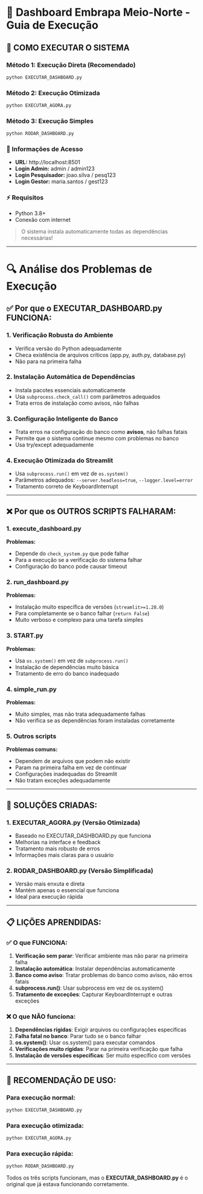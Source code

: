 # 🌱 Dashboard Embrapa Meio-Norte - Guia de Execução

## 🚀 COMO EXECUTAR O SISTEMA

### Método 1: Execução Direta (Recomendado)
```bash
python EXECUTAR_DASHBOARD.py
```

### Método 2: Execução Otimizada
```bash
python EXECUTAR_AGORA.py
```

### Método 3: Execução Simples
```bash
python RODAR_DASHBOARD.py
```

### 📱 Informações de Acesso
- **URL:** http://localhost:8501
- **Login Admin:** admin / admin123
- **Login Pesquisador:** joao.silva / pesq123
- **Login Gestor:** maria.santos / gest123

### ⚡ Requisitos
- Python 3.8+
- Conexão com internet

> O sistema instala automaticamente todas as dependências necessárias!

---

# 🔍 Análise dos Problemas de Execução

## ✅ Por que o EXECUTAR_DASHBOARD.py FUNCIONA:

### 1. **Verificação Robusta do Ambiente**
- Verifica versão do Python adequadamente
- Checa existência de arquivos críticos (app.py, auth.py, database.py)
- Não para na primeira falha

### 2. **Instalação Automática de Dependências**
- Instala pacotes essenciais automaticamente
- Usa `subprocess.check_call()` com parâmetros adequados
- Trata erros de instalação como avisos, não falhas

### 3. **Configuração Inteligente do Banco**
- Trata erros na configuração do banco como **avisos**, não falhas fatais
- Permite que o sistema continue mesmo com problemas no banco
- Usa try/except adequadamente

### 4. **Execução Otimizada do Streamlit**
- Usa `subprocess.run()` em vez de `os.system()`
- Parâmetros adequados: `--server.headless=true`, `--logger.level=error`
- Tratamento correto de KeyboardInterrupt

---

## ❌ Por que os OUTROS SCRIPTS FALHARAM:

### 1. **execute_dashboard.py**
**Problemas:**
- Depende do `check_system.py` que pode falhar
- Para a execução se a verificação do sistema falhar
- Configuração do banco pode causar timeout

### 2. **run_dashboard.py**
**Problemas:**
- Instalação muito específica de versões (`streamlit>=1.28.0`)
- Para completamente se o banco falhar (`return False`)
- Muito verboso e complexo para uma tarefa simples

### 3. **START.py**
**Problemas:**
- Usa `os.system()` em vez de `subprocess.run()`
- Instalação de dependências muito básica
- Tratamento de erro do banco inadequado

### 4. **simple_run.py**
**Problemas:**
- Muito simples, mas não trata adequadamente falhas
- Não verifica se as dependências foram instaladas corretamente

### 5. **Outros scripts**
**Problemas comuns:**
- Dependem de arquivos que podem não existir
- Param na primeira falha em vez de continuar
- Configurações inadequadas do Streamlit
- Não tratam exceções adequadamente

---

## 🎯 SOLUÇÕES CRIADAS:

### 1. **EXECUTAR_AGORA.py** (Versão Otimizada)
- Baseado no EXECUTAR_DASHBOARD.py que funciona
- Melhorias na interface e feedback
- Tratamento mais robusto de erros
- Informações mais claras para o usuário

### 2. **RODAR_DASHBOARD.py** (Versão Simplificada)
- Versão mais enxuta e direta
- Mantém apenas o essencial que funciona
- Ideal para execução rápida

---

## 📋 LIÇÕES APRENDIDAS:

### ✅ **O que FUNCIONA:**
1. **Verificação sem parar**: Verificar ambiente mas não parar na primeira falha
2. **Instalação automática**: Instalar dependências automaticamente
3. **Banco como aviso**: Tratar problemas do banco como avisos, não erros fatais
4. **subprocess.run()**: Usar subprocess em vez de os.system()
5. **Tratamento de exceções**: Capturar KeyboardInterrupt e outras exceções

### ❌ **O que NÃO funciona:**
1. **Dependências rígidas**: Exigir arquivos ou configurações específicas
2. **Falha fatal no banco**: Parar tudo se o banco falhar
3. **os.system()**: Usar os.system() para executar comandos
4. **Verificações muito rígidas**: Parar na primeira verificação que falha
5. **Instalação de versões específicas**: Ser muito específico com versões

---

## 🚀 RECOMENDAÇÃO DE USO:

### Para execução normal:
```bash
python EXECUTAR_DASHBOARD.py
```

### Para execução otimizada:
```bash
python EXECUTAR_AGORA.py
```

### Para execução rápida:
```bash
python RODAR_DASHBOARD.py
```

Todos os três scripts funcionam, mas o **EXECUTAR_DASHBOARD.py** é o original que já estava funcionando corretamente.